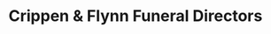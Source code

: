 ---
title: "Crippen & Flynn Funeral Directors"
url: /redwood-city/crippen-and-flynn-funeral-directors/
shop: funeral directors
---